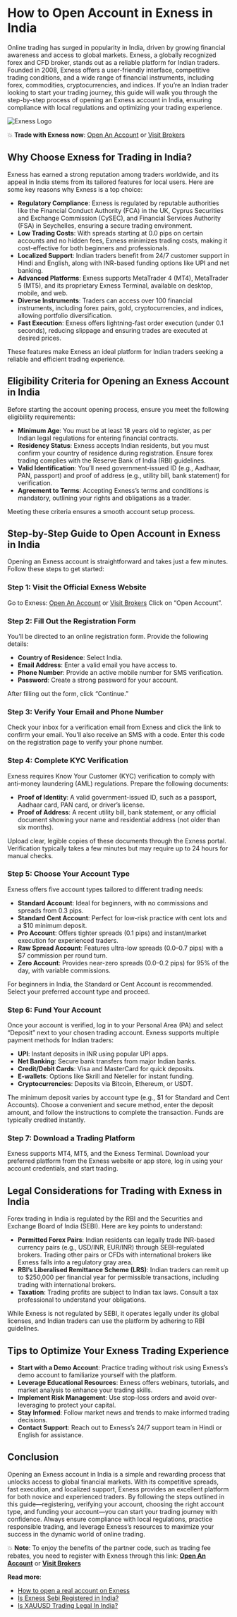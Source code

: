 # How to Open Account in Exness in India

Online trading has surged in popularity in India, driven by growing financial awareness and access to global markets. Exness, a globally recognized forex and CFD broker, stands out as a reliable platform for Indian traders. Founded in 2008, Exness offers a user-friendly interface, competitive trading conditions, and a wide range of financial instruments, including forex, commodities, cryptocurrencies, and indices. If you’re an Indian trader looking to start your trading journey, this guide will walk you through the step-by-step process of opening an Exness account in India, ensuring compliance with local regulations and optimizing your trading experience.

![Exness Logo](https://d3dpet1g0ty5ed.cloudfront.net/EN_Think_Next_Level_Hand_800x800.png)

💥 **Trade with Exness now**: [Open An Account](https://one.exnesstrack.org/boarding/sign-up/a/89rj8di4n7) or [Visit Brokers](https://one.exnesstrack.org/a/89rj8di4n7)

## Why Choose Exness for Trading in India?

Exness has earned a strong reputation among traders worldwide, and its appeal in India stems from its tailored features for local users. Here are some key reasons why Exness is a top choice:

- **Regulatory Compliance**: Exness is regulated by reputable authorities like the Financial Conduct Authority (FCA) in the UK, Cyprus Securities and Exchange Commission (CySEC), and Financial Services Authority (FSA) in Seychelles, ensuring a secure trading environment.
- **Low Trading Costs**: With spreads starting at 0.0 pips on certain accounts and no hidden fees, Exness minimizes trading costs, making it cost-effective for both beginners and professionals.
- **Localized Support**: Indian traders benefit from 24/7 customer support in Hindi and English, along with INR-based funding options like UPI and net banking.
- **Advanced Platforms**: Exness supports MetaTrader 4 (MT4), MetaTrader 5 (MT5), and its proprietary Exness Terminal, available on desktop, mobile, and web.
- **Diverse Instruments**: Traders can access over 100 financial instruments, including forex pairs, gold, cryptocurrencies, and indices, allowing portfolio diversification.
- **Fast Execution**: Exness offers lightning-fast order execution (under 0.1 seconds), reducing slippage and ensuring trades are executed at desired prices.

These features make Exness an ideal platform for Indian traders seeking a reliable and efficient trading experience.

## Eligibility Criteria for Opening an Exness Account in India

Before starting the account opening process, ensure you meet the following eligibility requirements:

- **Minimum Age**: You must be at least 18 years old to register, as per Indian legal regulations for entering financial contracts.
- **Residency Status**: Exness accepts Indian residents, but you must confirm your country of residence during registration. Ensure forex trading complies with the Reserve Bank of India (RBI) guidelines.
- **Valid Identification**: You’ll need government-issued ID (e.g., Aadhaar, PAN, passport) and proof of address (e.g., utility bill, bank statement) for verification.
- **Agreement to Terms**: Accepting Exness’s terms and conditions is mandatory, outlining your rights and obligations as a trader.

Meeting these criteria ensures a smooth account setup process.

## Step-by-Step Guide to Open Account in Exness in India

Opening an Exness account is straightforward and takes just a few minutes. Follow these steps to get started:

### Step 1: Visit the Official Exness Website
Go to Exness: [Open An Account](https://one.exnesstrack.org/boarding/sign-up/a/89rj8di4n7) or [Visit Brokers](https://one.exnesstrack.org/a/89rj8di4n7)
Click on “Open Account”.

### Step 2: Fill Out the Registration Form
You’ll be directed to an online registration form. Provide the following details:
- **Country of Residence**: Select India.
- **Email Address**: Enter a valid email you have access to.
- **Phone Number**: Provide an active mobile number for SMS verification.
- **Password**: Create a strong password for your account.

After filling out the form, click “Continue.”

### Step 3: Verify Your Email and Phone Number
Check your inbox for a verification email from Exness and click the link to confirm your email. You’ll also receive an SMS with a code. Enter this code on the registration page to verify your phone number.

### Step 4: Complete KYC Verification
Exness requires Know Your Customer (KYC) verification to comply with anti-money laundering (AML) regulations. Prepare the following documents:
- **Proof of Identity**: A valid government-issued ID, such as a passport, Aadhaar card, PAN card, or driver’s license.
- **Proof of Address**: A recent utility bill, bank statement, or any official document showing your name and residential address (not older than six months).

Upload clear, legible copies of these documents through the Exness portal. Verification typically takes a few minutes but may require up to 24 hours for manual checks.

### Step 5: Choose Your Account Type
Exness offers five account types tailored to different trading needs:
- **Standard Account**: Ideal for beginners, with no commissions and spreads from 0.3 pips.
- **Standard Cent Account**: Perfect for low-risk practice with cent lots and a $10 minimum deposit.
- **Pro Account**: Offers tighter spreads (0.1 pips) and instant/market execution for experienced traders.
- **Raw Spread Account**: Features ultra-low spreads (0.0–0.7 pips) with a $7 commission per round turn.
- **Zero Account**: Provides near-zero spreads (0.0–0.2 pips) for 95% of the day, with variable commissions.

For beginners in India, the Standard or Cent Account is recommended. Select your preferred account type and proceed.

### Step 6: Fund Your Account
Once your account is verified, log in to your Personal Area (PA) and select “Deposit” next to your chosen trading account. Exness supports multiple payment methods for Indian traders:
- **UPI**: Instant deposits in INR using popular UPI apps.
- **Net Banking**: Secure bank transfers from major Indian banks.
- **Credit/Debit Cards**: Visa and MasterCard for quick deposits.
- **E-wallets**: Options like Skrill and Neteller for instant funding.
- **Cryptocurrencies**: Deposits via Bitcoin, Ethereum, or USDT.

The minimum deposit varies by account type (e.g., $1 for Standard and Cent Accounts). Choose a convenient and secure method, enter the deposit amount, and follow the instructions to complete the transaction. Funds are typically credited instantly.

### Step 7: Download a Trading Platform
Exness supports MT4, MT5, and the Exness Terminal. Download your preferred platform from the Exness website or app store, log in using your account credentials, and start trading.

## Legal Considerations for Trading with Exness in India

Forex trading in India is regulated by the RBI and the Securities and Exchange Board of India (SEBI). Here are key points to understand:
- **Permitted Forex Pairs**: Indian residents can legally trade INR-based currency pairs (e.g., USD/INR, EUR/INR) through SEBI-regulated brokers. Trading other pairs or CFDs with international brokers like Exness falls into a regulatory gray area.
- **RBI’s Liberalised Remittance Scheme (LRS)**: Indian traders can remit up to $250,000 per financial year for permissible transactions, including trading with international brokers.
- **Taxation**: Trading profits are subject to Indian tax laws. Consult a tax professional to understand your obligations.

While Exness is not regulated by SEBI, it operates legally under its global licenses, and Indian traders can use the platform by adhering to RBI guidelines.

## Tips to Optimize Your Exness Trading Experience

- **Start with a Demo Account**: Practice trading without risk using Exness’s demo account to familiarize yourself with the platform.
- **Leverage Educational Resources**: Exness offers webinars, tutorials, and market analysis to enhance your trading skills.
- **Implement Risk Management**: Use stop-loss orders and avoid over-leveraging to protect your capital.
- **Stay Informed**: Follow market news and trends to make informed trading decisions.
- **Contact Support**: Reach out to Exness’s 24/7 support team in Hindi or English for assistance.

## Conclusion

Opening an Exness account in India is a simple and rewarding process that unlocks access to global financial markets. With its competitive spreads, fast execution, and localized support, Exness provides an excellent platform for both novice and experienced traders. By following the steps outlined in this guide—registering, verifying your account, choosing the right account type, and funding your account—you can start your trading journey with confidence. Always ensure compliance with local regulations, practice responsible trading, and leverage Exness’s resources to maximize your success in the dynamic world of online trading.

💥 **Note**: To enjoy the benefits of the partner code, such as trading fee rebates, you need to register with Exness through this link: **[Open An Account](https://one.exnesstrack.org/boarding/sign-up/a/89rj8di4n7)** or **[Visit Brokers](https://one.exnesstrack.org/a/89rj8di4n7)**

**Read more**:
- [How to open a real account on Exness](https://github.com/MarryMTP/Exness/blob/main/How%20to%20Open%20a%20Real%20Account%20on%20Exness.md)
- [Is Exness Sebi Registered in India?](https://github.com/MarryMTP/Exness/blob/main/Is%20Exness%20SEBI%20Registered%20in%20India%3F%20A%20Comprehensive%20Guide.md)
- [Is XAUUSD Trading Legal In India?](https://github.com/MarryMTP/Exness/blob/main/Is%20XAUUSD%20Trading%20Legal%20In%20India%3F%20A%20Comprehensive%20Guide.md)
